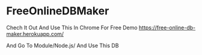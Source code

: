 # FreeOnlineDBMaker

Chech It Out And Use This In Chrome For Free Demo https://free-online-db-maker.herokuapp.com/

And Go To Module/Node.js/ And Use This DB
